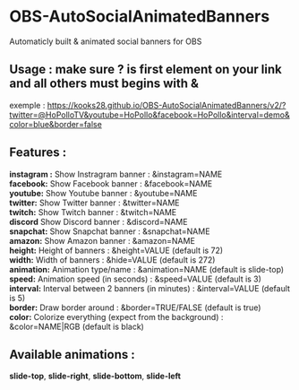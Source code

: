# OBS-AutoSocialAnimatedBanners
Automaticly built &amp; animated social banners for OBS 

## Usage : make sure **?** is first element on your link and all others must begins with **&**
exemple : https://kooks28.github.io/OBS-AutoSocialAnimatedBanners/v2/?twitter=@HoPolloTV&youtube=HoPollo&facebook=HoPollo&interval=demo&color=blue&border=false

## Features :
  **instagram :** Show Instragram banner                  : &instagram=NAME\
  **facebook:**   Show Facebook banner                    : &facebook=NAME\
  **youtube:**    Show Youtube banner                     : &youtube=NAME\
  **twitter:**    Show Twitter banner                     : &twitter=NAME\
  **twitch:**     Show Twitch banner                      : &twitch=NAME\
  **discord**     Show Discord banner                     : &discord=NAME\
  **snapchat:**   Show Snapchat banner                    : &snapchat=NAME\
  **amazon:**     Show Amazon banner                      : &amazon=NAME\
  **height:**     Height of banners                       : &height=VALUE (default is 72)\
  **width:**      Width of banners                        : &hide=VALUE (default is 272)\
  **animation:**  Animation type/name                     : &animation=NAME (default is slide-top)\
  **speed:**      Animation speed (in seconds)            : &speed=VALUE (default is 3)\
  **interval:**   Interval between 2 banners (in minutes) : &interval=VALUE (default is 5)\
  **border:**     Draw border around                      : &border=TRUE/FALSE (default is true)\
  **color:**      Colorize everything (expect from the background) : &color=NAME|RGB (default is black)
  
  ## Available animations : 
**slide-top**, **slide-right**, **slide-bottom**, **slide-left**
